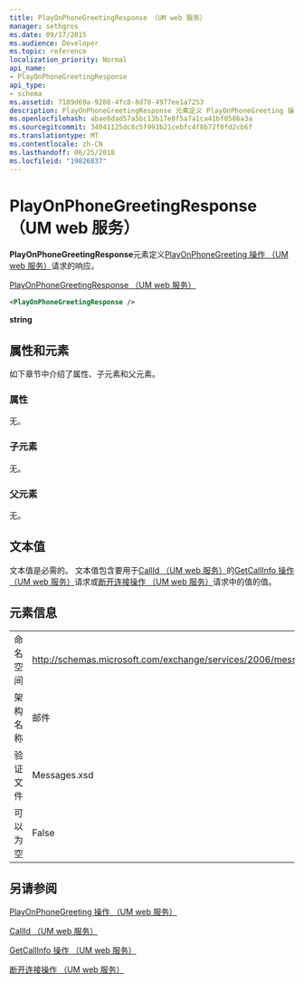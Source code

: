 ```yaml
---
title: PlayOnPhoneGreetingResponse （UM web 服务）
manager: sethgros
ms.date: 09/17/2015
ms.audience: Developer
ms.topic: reference
localization_priority: Normal
api_name:
- PlayOnPhoneGreetingResponse
api_type:
- schema
ms.assetid: 7189d69a-9288-4fc8-8d78-4977ee1a7253
description: PlayOnPhoneGreetingResponse 元素定义 PlayOnPhoneGreeting 操作 （UM web 服务） 请求的响应。
ms.openlocfilehash: abae8dad57a5bc13b17e8f5a7a1ca41bf0586a3a
ms.sourcegitcommit: 34041125dc8c5f993b21cebfc4f8b72f0fd2cb6f
ms.translationtype: MT
ms.contentlocale: zh-CN
ms.lasthandoff: 06/25/2018
ms.locfileid: "19826837"
---
```

# <a name="playonphonegreetingresponse-um-web-service"></a>PlayOnPhoneGreetingResponse （UM web 服务）

**PlayOnPhoneGreetingResponse**元素定义[PlayOnPhoneGreeting 操作 （UM web 服务）](playonphonegreeting-operation-um-web-service.md)请求的响应。 
  
[PlayOnPhoneGreetingResponse （UM web 服务）](playonphonegreetingresponse-um-web-service.md)
  
```xml
<PlayOnPhoneGreetingResponse />
```

 **string**
## <a name="attributes-and-elements"></a>属性和元素

如下章节中介绍了属性、子元素和父元素。
  
### <a name="attributes"></a>属性

无。
  
### <a name="child-elements"></a>子元素

无。
  
### <a name="parent-elements"></a>父元素

无。
  
## <a name="text-value"></a>文本值

文本值是必需的。 文本值包含要用于[CallId （UM web 服务）](callid-um-web-service.md)的[GetCallInfo 操作 （UM web 服务）](getcallinfo-operation-um-web-service.md)请求或[断开连接操作 （UM web 服务）](disconnect-operation-um-web-service.md)请求中的值的值。 
  
## <a name="element-information"></a>元素信息

|||
|:-----|:-----|
|命名空间  <br/> |http://schemas.microsoft.com/exchange/services/2006/messages  <br/> |
|架构名称  <br/> |邮件  <br/> |
|验证文件  <br/> |Messages.xsd  <br/> |
|可以为空  <br/> |False  <br/> |
   
## <a name="see-also"></a>另请参阅



[PlayOnPhoneGreeting 操作 （UM web 服务）](playonphonegreeting-operation-um-web-service.md)
  
[CallId （UM web 服务）](callid-um-web-service.md)
  
[GetCallInfo 操作 （UM web 服务）](getcallinfo-operation-um-web-service.md)
  
[断开连接操作 （UM web 服务）](disconnect-operation-um-web-service.md)

